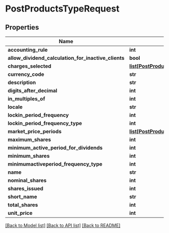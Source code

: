 # PostProductsTypeRequest

## Properties
Name | Type | Description | Notes
------------ | ------------- | ------------- | -------------
**accounting_rule** | **int** |  | [optional] 
**allow_dividend_calculation_for_inactive_clients** | **bool** |  | [optional] 
**charges_selected** | [**list[PostProductsChargesSelected]**](PostProductsChargesSelected.md) |  | [optional] 
**currency_code** | **str** |  | [optional] 
**description** | **str** |  | [optional] 
**digits_after_decimal** | **int** |  | [optional] 
**in_multiples_of** | **int** |  | [optional] 
**locale** | **str** |  | [optional] 
**lockin_period_frequency** | **int** |  | [optional] 
**lockin_period_frequency_type** | **int** |  | [optional] 
**market_price_periods** | [**list[PostProductsMarketPricePeriods]**](PostProductsMarketPricePeriods.md) |  | [optional] 
**maximum_shares** | **int** |  | [optional] 
**minimum_active_period_for_dividends** | **int** |  | [optional] 
**minimum_shares** | **int** |  | [optional] 
**minimumactiveperiod_frequency_type** | **int** |  | [optional] 
**name** | **str** |  | [optional] 
**nominal_shares** | **int** |  | [optional] 
**shares_issued** | **int** |  | [optional] 
**short_name** | **str** |  | [optional] 
**total_shares** | **int** |  | [optional] 
**unit_price** | **int** |  | [optional] 

[[Back to Model list]](../README.md#documentation-for-models) [[Back to API list]](../README.md#documentation-for-api-endpoints) [[Back to README]](../README.md)

